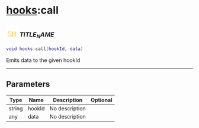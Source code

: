 # [hooks](../hooks/README.md):call

### <img src="../../.gitbook/assets/shared.png" width="32" height="32" /> $TITLE_NAME$

```lua
void hooks:call(hookId, data)
```

Emits data to the given hookId<br>

-----------------
## Parameters

| Type   | Name | Description | Optional |
| ------ | ---- | ----------- | -------: |
| string | hookId | No description |  |
| any | data | No description |  |
